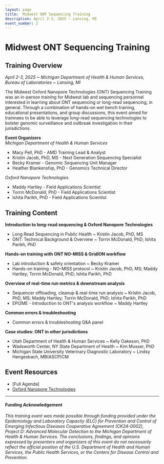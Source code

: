 ```yaml
---
layout: page
title:  Midwest ONT Sequencing Training
description: April 2-3, 2025 ~ Lansing, MI
event_number: 2
---
```

# Midwest ONT Sequencing Training

## Training Overview
*April 2-3, 2025 ~ Michigan Department of Health & Human Services, Bureau of Laboratories ~ Lansing, MI*

The Midwest Oxford Nanopore Technologies (ONT) Sequencing Training was an in-person training for Midwest lab and sequencing personnel interested in learning about ONT sequencing or long-read sequencing, in general. Through a combination of hands-on wet bench training, educational presentations, and group discussions, this event aimed for trainnees to be able to leverage long-read sequencing technologies to bolster genomic surveillance and outbreak investigation in their jurisdictions.

**Event Organizers** \
*Michigan Department of Health & Human Services*
- Macy Pell, PhD - AMD Training Lead & Analyst
- Kristin Jacob, PhD, MS - Next Generation Sequencing Specialist
- Becky Kramer - Genomic Sequencing Unit Manager
- Heather Blankenship, PhD - Genomics Technical Director

*Oxford Nanopore Technologies*
- Maddy Hartley - Field Applications Scientist
- Torrin McDonald, PhD - Field Applications Scientist
- Ishita Parikh, PhD - Field Applications Scientist

## Training Content
**Introduction to long-read sequencing & Oxford Nanopore Technologies**
- Long Read Sequencing in Public Health ~ Kristin Jacob, PhD, MS
- ONT: Technical Background & Overview ~ Torrin McDonald, PhD; Ishita Parikh, PhD

**Hands-on training with ONT NO-MISS & GridION workflow**
- Lab introduction & safety orientation ~ Becky Kramer
- Hands-on training - NO-MISS protocol ~ Kristin Jacob, PhD, MS; Maddy Hartley; Torrin McDonald, PhD; Ishita Parikh, PhD

**Overview of real-time run metrics & downstream analysis**
- Sequencer offloading, cleanup & real-time run analysis ~ Kristin Jacob, PhD, MS; Maddy Hartley; Torrin McDonald, PhD; Ishita Parikh, PhD
- EPI2ME - Introduction to ONT's analysis workflow ~ Maddy Hartley

**Common errors & troubleshooting**
- Common errors & troubleshooting Q&A panel

**Case studies: ONT in other jurisdictions**
- Utah Department of Health & Human Services ~ Kelly Oakeson, PhD
- Wadsworth Center, NY State Department of Health ~ Kim Musser, PhD
- Michigan State University Veterinary Diagnostic Laboratory ~ Lindsy Hengesbach, MB(ASCP)CM
  
## Event Resources
- [Full Agenda]
- [Oxford Nanopore Technologies](https://nanoporetech.com/)
***
#### Funding Acknowledgement
*This training event was made possible through funding provided under the Epidemiology and Laboratory Capacity (ELC) for Prevention and Control of Emerging Infectious Diseases Cooperative Agreement (CK24-0002), Project D: Advanced Molecular Detection to the Michigan Department of Health & Human Services. The conclusions, findings, and opinions expressed by presenters and organizers of this event do not necessarily reflect the official position of the U.S. Department of Health and Human Services, the Public Health Services, or the Centers for Disease Control and Prevention.*
